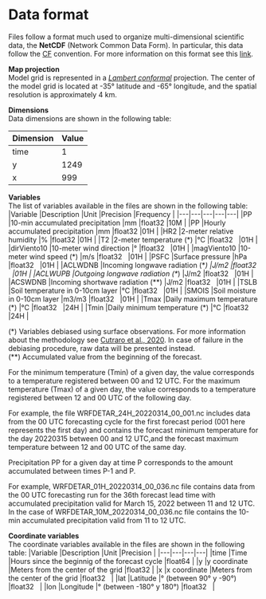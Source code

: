 # Data format

Files follow a format much used to organize multi-dimensional scientific data, the **NetCDF** (Network Common Data Form). In particular, this data follow the <a href="http://cfconventions.org/" target="_blank">CF</a> convention. For more information on this format see this <a href="https://docs.unidata.ucar.edu/netcdf-c/current/index.html" target="_blank">link</a>.

**Map projection** <br />
Model grid is represented in a <a href="https://www2.mmm.ucar.edu/wrf/users/docs/user_guide_V3/user_guide_V3.9/users_guide_chap3.html" target="_blank">*Lambert conformal*</a> projection. The center of the model grid is located at -35° latitude and -65° longitude, and the spatial resolution is approximately 4 km.

**Dimensions**<br />
Data dimensions are shown in the following table:

|Dimension   |Value   |
|---|---|
| time  |1   |
|y   |1249   |
|x   |999   |

**Variables**<br />
The list of variables available in the files are shown in the following table:
|Variable   |Description   |Unit   |Precision   |Frequency   |
|---|---|---|---|---|
|PP   |10-min accumulated precipitation   |mm   |float32   |10M   |
|PP   |Hourly accumulated precipitation   |mm   |float32   |01H   |
|HR2   |2-meter relative humidity   |%   |float32   |01H   |
|T2   |2-meter temperature (\*)   |°C   |float32   |01H   |
|dirViento10   |10-meter wind direction    |°   |float32   |01H   |
|magViento10   |10-meter wind speed (\*)   |m/s   |float32   |01H   |
|PSFC   |Surface pressure   |hPa   |float32   |01H   |
|ACLWDNB   |Incoming longwave radiation (\**)   |J/m2   |float32   |01H   |
|ACLWUPB   |Outgoing longwave radiation (\**)   |J/m2   |float32   |01H   |
|ACSWDNB   |Incoming shortwave radiation (\**)   |J/m2   |float32   |01H   |
|TSLB   |Soil temperature in 0-10cm layer |°C   |float32   |01H   |
|SMOIS   |Soil moisture in 0-10cm layer |m3/m3   |float32   |01H   |
|Tmax   |Daily maximum temperature (\*)   |°C   |float32   |24H   |
|Tmin   |Daily minimum temperature (\*)   |°C   |float32   |24H   |

(\*) Variables debiased using surface observations. For more information about the methodology see <a href="http://repositorio.smn.gob.ar/handle/20.500.12160/1405" target="_blank">Cutraro et al., 2020</a>. In case of failure in the debiasing procedure, raw data will be presented instead.<br />
(\**) Accumulated value from the beginning of the forecast.

For the minimum temperature (Tmin) of a given day, the value corresponds to a temperature registered between 00 and 12 UTC. For the maximum temperature (Tmax) of a given day, the value corresponds to a temperature registered between 12 and 00 UTC of the following day.

For example, the file WRFDETAR_24H_20220314_00_001.nc includes data from the 00 UTC forecasting cycle for the first forecast period (001 here represents the first day) and contains the forecast minimum temperature for the day 20220315 between 00 and 12 UTC,and the forecast maximum temperature between 12 and 00 UTC of the same day.

Precipitation PP for a given day at time P corresponds to the amount accumulated between times P-1 and P. 

For example, WRFDETAR_01H_20220314_00_036.nc file contains data from the 00 UTC forecasting run for the 36th forecast lead time with accumulated precipitation valid for March 15, 2022 between 11 and 12 UTC. In the case of WRFDETAR_10M_20220314_00_036.nc file contains the 10-min accumulated precipitation valid from 11 to 12 UTC.


**Coordinate variables**<br />
The coordinate variables available in the files are shown in the following table:
|Variable   |Description   |Unit   |Precision   |
|---|---|---|---|
|time   |Time   |Hours since the beginnig of the forecast cycle   |float64   |
|y   |y coordinate  |Meters from the center of the grid   |float32   |
|x   |x coordinate  |Meters from the center of the grid   |float32   |
|lat   |Latitude   |° (between 90° y -90°)   |float32   |
|lon   |Longitude   |° (between -180° y 180°)   |float32   |
